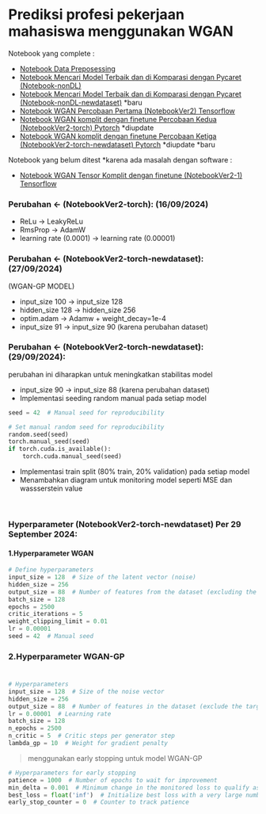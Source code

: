 # Prediksi profesi pekerjaan mahasiswa menggunakan WGAN


Notebook yang complete :

- [Notebook Data Preposessing](Notebook-Pre.ipynb)
- [Notebook Mencari Model Terbaik dan di Komparasi dengan Pycaret (Notebook-nonDL)](Notebook-nonDL.ipynb) 
- [Notebook Mencari Model Terbaik dan di Komparasi dengan Pycaret (Notebook-nonDL-newdataset)](Notebook-nonDL-newdataset.ipynb) *baru
- [Notebook WGAN Percobaan Pertama (NotebookVer2) Tensorflow](NotebookVer2.ipynb)
- [Notebook WGAN komplit dengan finetune Percobaan Kedua (NotebookVer2-torch) Pytorch](NotebookVer2-torch.ipynb) *diupdate
- [Notebook WGAN komplit dengan finetune Percobaan Ketiga (NotebookVer2-torch-newdataset) Pytorch](NotebookVer2-torch-newdataset.ipynb) *diupdate *baru

Notebook yang belum ditest *karena ada masalah dengan software :
- [Notebook WGAN Tensor Komplit dengan finetune (NotebookVer2-1) Tensorflow](NotebookVer2-1.ipynb)


### Perubahan <- (NotebookVer2-torch): (16/09/2024)

- ReLu -> LeakyReLu
- RmsProp -> AdamW
- learning rate (0.0001) -> learning rate (0.00001)

### Perubahan <- (NotebookVer2-torch-newdataset): (27/09/2024) 

(WGAN-GP MODEL)
- input_size 100 -> input_size 128
- hidden_size 128 -> hidden_size 256
- optim.adam -> Adamw + weight_decay=1e-4
- input_size 91 -> input_size 90 (karena perubahan dataset)

### Perubahan <- (NotebookVer2-torch-newdataset): (29/09/2024):
perubahan ini diharapkan untuk meningkatkan stabilitas model

- input_size 90 -> input_size 88 (karena perubahan dataset)
- Implementasi seeding random manual pada setiap model
```python
seed = 42  # Manual seed for reproducibility

# Set manual random seed for reproducibility
random.seed(seed)
torch.manual_seed(seed)
if torch.cuda.is_available():
    torch.cuda.manual_seed(seed)
```
- Implementasi train split (80% train, 20% validation) pada setiap model
- Menambahkan diagram untuk monitoring model seperti MSE dan wassserstein value

<br>

### Hyperparameter (NotebookVer2-torch-newdataset) Per 29 September 2024:
#### 1.Hyperparameter WGAN
```python
# Define hyperparameters
input_size = 128  # Size of the latent vector (noise)
hidden_size = 256
output_size = 88  # Number of features from the dataset (excluding the target variable)
batch_size = 128
epochs = 2500
critic_iterations = 5
weight_clipping_limit = 0.01
lr = 0.00001
seed = 42  # Manual seed
```

### 2.Hyperparameter WGAN-GP
#
```python
# Hyperparameters
input_size = 128  # Size of the noise vector
hidden_size = 256
output_size = 88  # Number of features in the dataset (exclude the target column)
lr = 0.00001  # Learning rate
batch_size = 128
n_epochs = 2500
n_critic = 5  # Critic steps per generator step
lambda_gp = 10  # Weight for gradient penalty
```
> menggunakan early stopping untuk model WGAN-GP

```python
# Hyperparameters for early stopping
patience = 1000  # Number of epochs to wait for improvement
min_delta = 0.001  # Minimum change in the monitored loss to qualify as improvement
best_loss = float('inf')  # Initialize best loss with a very large number
early_stop_counter = 0  # Counter to track patience
```